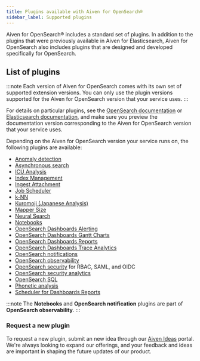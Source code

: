 ```yaml
---
title: Plugins available with Aiven for OpenSearch®
sidebar_label: Supported plugins
---
```


Aiven for OpenSearch® includes a standard set of plugins. In addition to the plugins that were previously available in Aiven for Elasticsearch, Aiven for OpenSearch also includes plugins that are designed and developed specifically for OpenSearch.

## List of plugins

:::note
Each version of Aiven for OpenSearch comes with its own set of supported extension
versions. You can only use the plugin versions supported for the Aiven for OpenSearch
version that your service uses.
:::

For details on particular plugins, see the
[OpenSearch documentation](https://docs.opensearch.org/docs/latest/about/) or
[Elasticsearch documentation](https://www.elastic.co/docs/reference/elasticsearch/plugins/),
and make sure you preview the documentation version corresponding to the Aiven for
OpenSearch version that your service uses.

Depending on the Aiven for OpenSearch version your service runs on, the following plugins
are available:

-   [Anomaly detection](https://github.com/opensearch-project/anomaly-detection)
-   [Asynchronous search](https://github.com/opensearch-project/asynchronous-search)
-   [ICU Analysis](https://github.com/opensearch-project/OpenSearch/tree/main/plugins/analysis-icu)
-   [Index Management](https://github.com/opensearch-project/index-management)
-   [Ingest Attachment](https://github.com/opensearch-project/OpenSearch/tree/2.15/plugins/ingest-attachment)
-   [Job Scheduler](https://github.com/opensearch-project/job-scheduler)
-   [k-NN](https://github.com/opensearch-project/k-NN)
-   [Kuromoji (Japanese Analysis)](https://github.com/opensearch-project/OpenSearch/tree/main/plugins/analysis-kuromoji)
-   [Mapper Size](https://github.com/opensearch-project/OpenSearch/tree/main/plugins/mapper-size)
-   [Neural Search](https://github.com/opensearch-project/neural-search)
-   [Notebooks](https://github.com/opensearch-project/dashboards-notebooks)
-   [OpenSearch Dashboards Alerting](https://github.com/opensearch-project/alerting-dashboards-plugin)
-   [OpenSearch Dashboards Gantt Charts](https://github.com/opensearch-project/dashboards-visualizations)
-   [OpenSearch Dashboards Reports](https://github.com/opensearch-project/dashboards-reporting)
-   [OpenSearch Dashboards Trace Analytics](https://github.com/opensearch-project/trace-analytics)
-   [OpenSearch notifications](https://github.com/opensearch-project/notifications)
-   [OpenSearch observability](https://github.com/opensearch-project/dashboards-observability)
-   [OpenSearch security](/docs/products/opensearch/concepts/os-security) for RBAC, SAML,
    and OIDC
-   [OpenSearch security analytics](https://github.com/opensearch-project/security-analytics)
-   [OpenSearch SQL](https://github.com/opensearch-project/sql)
-   [Phonetic analysis](https://github.com/opensearch-project/OpenSearch/tree/main/plugins/analysis-phonetic)
-   [Scheduler for Dashboards Reports](https://github.com/opensearch-project/dashboards-reporting)

:::note
The **Notebooks** and **OpenSearch notification** plugins are part of
**OpenSearch observability**.
:::

### Request a new plugin

To request a new plugin, submit an new idea through our [Aiven Ideas](https://ideas.aiven.io/)
portal.
We're always looking to expand our offerings, and your feedback and ideas are important in
shaping the future updates of our product.
